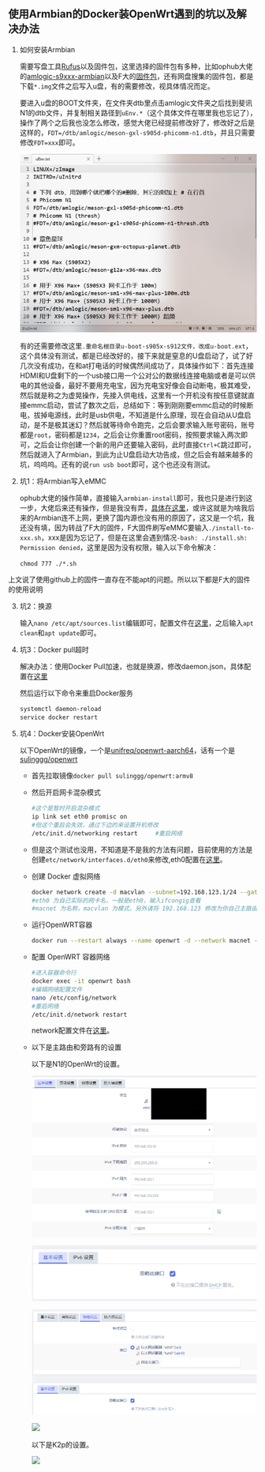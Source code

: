 ## 使用Armbian的Docker装OpenWrt遇到的坑以及解决办法

1. 如何安装Armbian
   
   需要写盘工具[Rufus](https://rufus.ie/zh/)以及固件包，这里选择的固件包有多种，比如ophub大佬的[amlogic-s9xxx-armbian](https://github.com/ophub/amlogic-s9xxx-armbian)以及F大的[固件包](https://www.right.com.cn/forum/thread-4076037-1-3.html)，还有网盘搜集的固件包，都是下载`*.img`文件之后写入u盘，有的需要修改，视具体情况而定。
   
   要进入u盘的BOOT文件夹，在文件夹dtb里点击amlogic文件夹之后找到斐讯N1的dtb文件，并复制相关路径到`uEnv.*`（这个具体文件在哪里我也忘记了），操作了两个之后我也没怎么修改，感觉大佬已经提前修改好了，修改好之后是这样的，`FDT=/dtb/amlogic/meson-gxl-s905d-phicomm-n1.dtb`，并且只需要修改`FDT=xxx`即可。
   
   ![](/img/docker-openwrt-1.png)
   
   有的还需要修改这里`.重命名根目录u-boot-s905x-s912文件，改成u-boot.ext`，这个具体没有测试，都是已经改好的，接下来就是窒息的U盘启动了，试了好几次没有成功，在和at打电话的时候偶然间成功了，具体操作如下：首先连接HDMI和U盘剩下的一个usb接口用一个公对公的数据线连接电脑或者是可以供电的其他设备，最好不要用充电宝，因为充电宝好像会自动断电，极其难受，然后就是称之为虚晃操作，先接入供电线，这里有一个开机没有按任意键就直接emmc启动，尝试了数次之后，总结如下：等到刚刚要emmc启动的时候断电，拔掉电源线，此时是usb供电，不知道是什么原理，现在会自动从U盘启动，是不是极其迷幻？然后就等待命令跑完，之后会要求输入账号密码，账号都是`root`，密码都是`1234`，之后会让你重置root密码，按照要求输入两次即可，之后会让你创建一个新的用户还要输入密码，此时直接`Ctrl+C`跳过即可，然后就进入了Armbian，到此为止U盘启动大功告成，但之后会有越来越多的坑，呜呜呜。还有的说`run usb boot`即可，这个也还没有测试。

2. 坑1：将Armbian写入eMMC
   
   ophub大佬的操作简单，直接输入`armbian-install`即可，我也只是进行到这一步，大佬后来还有操作，但是我没有弄，[具体在这里](https://github.com/ophub/amlogic-s9xxx-armbian/blob/main/README.cn.md#%E6%9B%B4%E6%96%B0-armbian-%E5%86%85%E6%A0%B8)，或许这就是为啥我后来的Armbian连不上网，更换了国内源也没有用的原因了，这又是一个坑，我还没有填，因为转战了F大的固件，F大固件刷写eMMC要输入`./install-to-xxx.sh`，xxx是因为忘记了，但是在这里会遇到情况`-bash: ./install.sh: Permission denied`，这里是因为没有权限，输入以下命令解决：
   
   `chmod 777 ./*.sh`

上文说了使用github上的固件一直存在不能apt的问题。所以以下都是F大的固件的使用说明

3. 坑2：换源
   
   输入`nano /etc/apt/sources.list`编辑即可，配置文件在[这里](/tips/F-sources.list.txt)，之后输入`apt clean`和`apt update`即可。

4. 坑3：Docker pull超时
   
   解决办法：使用Docker Pull加速，也就是换源，修改daemon.json，具体配置在[这里](/tips/openwrt-daemon.json)
   
   然后运行以下命令来重启Docker服务
   
   ```bash
   systemctl daemon-reload
   service docker restart
   ```

5. 坑4：Docker安装OpenWrt
   
   以下OpenWrt的镜像，一个是[unifreq/openwrt-aarch64](https://hub.docker.com/r/unifreq/openwrt-aarch64)，话有一个是[sulinggg/openwrt](https://hub.docker.com/r/sulinggg/openwrt)
   
   - 首先拉取镜像`docker pull sulinggg/openwrt:armv8`
   
   - 然后开启网卡混杂模式
     
     ```bash
     #这个是暂时开启混杂模式
     ip link set eth0 promisc on
     #但这个重启会失效，通过下边的来设置开机修改
     /etc/init.d/networking restart     #重启网络
     ```
   
   - 但是这个测试也没用，不知道是不是我的方法有问题，目前使用的方法是创建`etc/network/interfaces.d/eth0`来修改,eth0配置在[这里](/tips/armbian-eth0)。
   
   - 创建 Docker 虚拟网络
     
     ```bash
     docker network create -d macvlan --subnet=192.168.123.1/24 --gateway=192.168.123.1 -o parent=eth0 macnet
     #eth0 为自己实际的网卡名，一般是eth0，输入ifcongig查看
     #macnet 为名称，macvlan 为模式，另外请将 192.168.123 修改为你自己主路由网段
     ```
   
   - 运行OpenWRT容器
     
     ```bash
     docker run --restart always --name openwrt -d --network macnet --privileged sulinggg/openwrt:armv8 /sbin/init
     ```
   
   - 配置 OpenWRT 容器网络
     
     ```bash
     #进入容器命令行
     docker exec -it openwrt bash
     #编辑网络配置文件
     nano /etc/config/network
     #重启网络
     /etc/init.d/network restart
     ```
     
     network配置文件在[这里](/tips/openwrt-network)。
   
   - 以下是主路由和旁路有的设置
     
     以下是N1的OpenWrt的设置。
     
     ![](/img/docker-openwrt-2.png)
     
     ![](/img/docker-openwrt-3.png)
     
     ![](/img/docker-openwrt-4.png)
     
     ![](/img/docker-openwrt-5.png)
     
     以下是K2p的设置。
     
     ![](/img/docker-openwrt-5.png)


